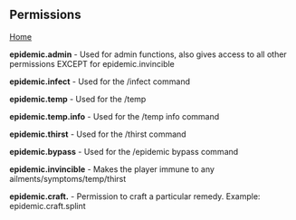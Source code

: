 ## Permissions

[Home](https://torpkev.github.io/epidemic_docs)

**epidemic.admin** - Used for admin functions, also gives access to all other permissions EXCEPT for epidemic.invincible

**epidemic.infect** - Used for the /infect command

**epidemic.temp** - Used for the /temp

**epidemic.temp.info** - Used for the /temp info command

**epidemic.thirst** - Used for the /thirst command

**epidemic.bypass** - Used for the /epidemic bypass command

**epidemic.invincible** - Makes the player immune to any ailments/symptoms/temp/thirst

**epidemic.craft.<remedy key>** - Permission to craft a particular remedy.  Example: epidemic.craft.splint
